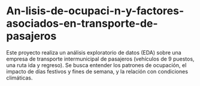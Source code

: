 # An-lisis-de-ocupaci-n-y-factores-asociados-en-transporte-de-pasajeros
Este proyecto realiza un análisis exploratorio de datos (EDA) sobre una empresa de transporte intermunicipal de pasajeros (vehículos de 9 puestos, una ruta ida y regreso).  Se busca entender los patrones de ocupación, el impacto de días festivos y fines de semana, y la relación con condiciones climáticas.
